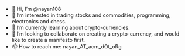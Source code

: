 - 👋 Hi, I’m @nayan108
- 👀 I’m interested in trading stocks and commodities, programming, electronics and chess.
- 🌱 I’m currently learning about crypto-currencies.
- 💞️ I’m looking to collaborate on creating a crypto-currency, and would like to create a manifesto first.
- 📫 How to reach me: nayan_AT_acm_dOt_oRg

<!---
nayan108/nayan108 is a ✨ special ✨ repository because its `README.md` (this file) appears on your GitHub profile.
You can click the Preview link to take a look at your changes.
--->
